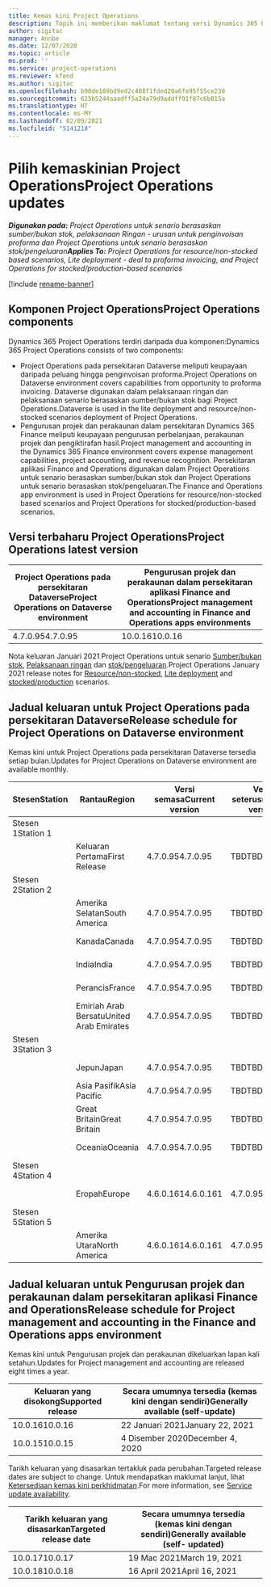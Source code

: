 ```yaml
---
title: Kemas kini Project Operations
description: Topik ini memberikan maklumat tentang versi Dynamics 365 Project Operations yang dikeluarkan.
author: sigitac
manager: Annbe
ms.date: 12/07/2020
ms.topic: article
ms.prod: ''
ms.service: project-operations
ms.reviewer: kfend
ms.author: sigitac
ms.openlocfilehash: b90de169bd9ed2c408f1fded20a6fe95f55ce230
ms.sourcegitcommit: 625b5244aaadff5a24a79d9addff91f87c6b015a
ms.translationtype: HT
ms.contentlocale: ms-MY
ms.lasthandoff: 02/09/2021
ms.locfileid: "5141218"
---
```

# <a name="project-operations-updates"></a><span data-ttu-id="3e7cd-103">Pilih kemaskinian Project Operations</span><span class="sxs-lookup"><span data-stu-id="3e7cd-103">Project Operations updates</span></span>

<span data-ttu-id="3e7cd-104">_**Digunakan pada:** Project Operations untuk senario berasaskan sumber/bukan stok, pelaksanaan Ringan - urusan untuk penginvoisan proforma dan Project Operations untuk senario berasaskan stok/pengeluaran_</span><span class="sxs-lookup"><span data-stu-id="3e7cd-104">_**Applies To:** Project Operations for resource/non-stocked based scenarios, Lite deployment - deal to proforma invoicing, and Project Operations for stocked/production-based scenarios_</span></span>

[!include [rename-banner](~/includes/cc-data-platform-banner.md)]

## <a name="project-operations-components"></a><span data-ttu-id="3e7cd-105">Komponen Project Operations</span><span class="sxs-lookup"><span data-stu-id="3e7cd-105">Project Operations components</span></span>

<span data-ttu-id="3e7cd-106">Dynamics 365 Project Operations terdiri daripada dua komponen:</span><span class="sxs-lookup"><span data-stu-id="3e7cd-106">Dynamics 365 Project Operations consists of two components:</span></span>

- <span data-ttu-id="3e7cd-107">Project Operations pada persekitaran Dataverse meliputi keupayaan daripada peluang hingga penginvoisan proforma.</span><span class="sxs-lookup"><span data-stu-id="3e7cd-107">Project Operations on Dataverse environment covers capabilities from opportunity to proforma invoicing.</span></span> <span data-ttu-id="3e7cd-108">Dataverse digunakan dalam pelaksanaan ringan dan pelaksanaan senario berasaskan sumber/bukan stok bagi Project Operations.</span><span class="sxs-lookup"><span data-stu-id="3e7cd-108">Dataverse is used in the lite deployment and resource/non-stocked scenarios deployment of Project Operations.</span></span>
- <span data-ttu-id="3e7cd-109">Pengurusan projek dan perakaunan dalam persekitaran Dynamics 365 Finance meliputi keupayaan pengurusan perbelanjaan, perakaunan projek dan pengiktirafan hasil.</span><span class="sxs-lookup"><span data-stu-id="3e7cd-109">Project management and accounting in the Dynamics 365 Finance environment covers expense management capabilities, project accounting, and revenue recognition.</span></span> <span data-ttu-id="3e7cd-110">Persekitaran aplikasi Finance and Operations digunakan dalam Project Operations untuk senario berasaskan sumber/bukan stok dan Project Operations untuk senario berasaskan stok/pengeluaran.</span><span class="sxs-lookup"><span data-stu-id="3e7cd-110">The Finance and Operations app environment is used in Project Operations for resource/non-stocked based scenarios and Project Operations for stocked/production-based scenarios.</span></span>

## <a name="project-operations-latest-version"></a><span data-ttu-id="3e7cd-111">Versi terbaharu Project Operations</span><span class="sxs-lookup"><span data-stu-id="3e7cd-111">Project Operations latest version</span></span>

| <span data-ttu-id="3e7cd-112">Project Operations pada persekitaran Dataverse</span><span class="sxs-lookup"><span data-stu-id="3e7cd-112">Project Operations on Dataverse environment</span></span> | <span data-ttu-id="3e7cd-113">Pengurusan projek dan perakaunan dalam persekitaran aplikasi Finance and Operations</span><span class="sxs-lookup"><span data-stu-id="3e7cd-113">Project management and accounting in Finance and Operations apps environments</span></span> |
| --- | --- |
| <span data-ttu-id="3e7cd-114">4.7.0.95</span><span class="sxs-lookup"><span data-stu-id="3e7cd-114">4.7.0.95</span></span> | <span data-ttu-id="3e7cd-115">10.0.16</span><span class="sxs-lookup"><span data-stu-id="3e7cd-115">10.0.16</span></span> |

<span data-ttu-id="3e7cd-116">Nota keluaran Januari 2021 Project Operations untuk senario [Sumber/bukan stok](whats-new-feb-2021-resource-based.md), [Pelaksanaan ringan](../pro/whats-new/whats-new-feb-2021-lite.md) dan [stok/pengeluaran](../prod-pma/whats-new/whats-new-jan-2021-stocked.md).</span><span class="sxs-lookup"><span data-stu-id="3e7cd-116">Project Operations January 2021 release notes for [Resource/non-stocked](whats-new-feb-2021-resource-based.md), [Lite deployment](../pro/whats-new/whats-new-feb-2021-lite.md) and [stocked/production](../prod-pma/whats-new/whats-new-jan-2021-stocked.md) scenarios.</span></span>

## <a name="release-schedule-for-project-operations-on-dataverse-environment"></a><span data-ttu-id="3e7cd-117">Jadual keluaran untuk Project Operations pada persekitaran Dataverse</span><span class="sxs-lookup"><span data-stu-id="3e7cd-117">Release schedule for Project Operations on Dataverse environment</span></span>

<span data-ttu-id="3e7cd-118">Kemas kini untuk Project Operations pada persekitaran Dataverse tersedia setiap bulan.</span><span class="sxs-lookup"><span data-stu-id="3e7cd-118">Updates for Project Operations on Dataverse environment are available monthly.</span></span> 

| <span data-ttu-id="3e7cd-119">Stesen</span><span class="sxs-lookup"><span data-stu-id="3e7cd-119">Station</span></span>   | <span data-ttu-id="3e7cd-120">Rantau</span><span class="sxs-lookup"><span data-stu-id="3e7cd-120">Region</span></span>        | <span data-ttu-id="3e7cd-121">Versi semasa</span><span class="sxs-lookup"><span data-stu-id="3e7cd-121">Current version</span></span> | <span data-ttu-id="3e7cd-122">Versi seterusnya</span><span class="sxs-lookup"><span data-stu-id="3e7cd-122">Next version</span></span> | <span data-ttu-id="3e7cd-123">secara umumnya tersedia</span><span class="sxs-lookup"><span data-stu-id="3e7cd-123">Generally available</span></span> |
|-----------|---------------|-----------------|--------------|---------------------|
| <span data-ttu-id="3e7cd-124">Stesen 1</span><span class="sxs-lookup"><span data-stu-id="3e7cd-124">Station 1</span></span> |   &nbsp;      |    &nbsp;       | &nbsp;       |      &nbsp;         |
|   &nbsp;  | <span data-ttu-id="3e7cd-125">Keluaran Pertama</span><span class="sxs-lookup"><span data-stu-id="3e7cd-125">First Release</span></span> |  <span data-ttu-id="3e7cd-126">4.7.0.95</span><span class="sxs-lookup"><span data-stu-id="3e7cd-126">4.7.0.95</span></span>       | <span data-ttu-id="3e7cd-127">TBD</span><span class="sxs-lookup"><span data-stu-id="3e7cd-127">TBD</span></span>     | <span data-ttu-id="3e7cd-128">19 Feb. 2021</span><span class="sxs-lookup"><span data-stu-id="3e7cd-128">19-Feb-21</span></span>           |
| <span data-ttu-id="3e7cd-129">Stesen 2</span><span class="sxs-lookup"><span data-stu-id="3e7cd-129">Station 2</span></span> |   &nbsp;      |    &nbsp;       | &nbsp;       |      &nbsp;         |
|   &nbsp;  | <span data-ttu-id="3e7cd-130">Amerika Selatan</span><span class="sxs-lookup"><span data-stu-id="3e7cd-130">South America</span></span> |  <span data-ttu-id="3e7cd-131">4.7.0.95</span><span class="sxs-lookup"><span data-stu-id="3e7cd-131">4.7.0.95</span></span>       | <span data-ttu-id="3e7cd-132">TBD</span><span class="sxs-lookup"><span data-stu-id="3e7cd-132">TBD</span></span>     | <span data-ttu-id="3e7cd-133">19 Feb. 2021</span><span class="sxs-lookup"><span data-stu-id="3e7cd-133">19-Feb-21</span></span>           |
|    &nbsp; | <span data-ttu-id="3e7cd-134">Kanada</span><span class="sxs-lookup"><span data-stu-id="3e7cd-134">Canada</span></span>        |  <span data-ttu-id="3e7cd-135">4.7.0.95</span><span class="sxs-lookup"><span data-stu-id="3e7cd-135">4.7.0.95</span></span>       | <span data-ttu-id="3e7cd-136">TBD</span><span class="sxs-lookup"><span data-stu-id="3e7cd-136">TBD</span></span>     | <span data-ttu-id="3e7cd-137">19 Feb. 2021</span><span class="sxs-lookup"><span data-stu-id="3e7cd-137">19-Feb-21</span></span>           |
|   &nbsp;  | <span data-ttu-id="3e7cd-138">India</span><span class="sxs-lookup"><span data-stu-id="3e7cd-138">India</span></span>         |  <span data-ttu-id="3e7cd-139">4.7.0.95</span><span class="sxs-lookup"><span data-stu-id="3e7cd-139">4.7.0.95</span></span>       | <span data-ttu-id="3e7cd-140">TBD</span><span class="sxs-lookup"><span data-stu-id="3e7cd-140">TBD</span></span>     | <span data-ttu-id="3e7cd-141">19 Feb. 2021</span><span class="sxs-lookup"><span data-stu-id="3e7cd-141">19-Feb-21</span></span>           |
|   &nbsp;  | <span data-ttu-id="3e7cd-142">Perancis</span><span class="sxs-lookup"><span data-stu-id="3e7cd-142">France</span></span>         |  <span data-ttu-id="3e7cd-143">4.7.0.95</span><span class="sxs-lookup"><span data-stu-id="3e7cd-143">4.7.0.95</span></span>       | <span data-ttu-id="3e7cd-144">TBD</span><span class="sxs-lookup"><span data-stu-id="3e7cd-144">TBD</span></span>     | <span data-ttu-id="3e7cd-145">19 Feb. 2021</span><span class="sxs-lookup"><span data-stu-id="3e7cd-145">19-Feb-21</span></span>           |
|   &nbsp;  | <span data-ttu-id="3e7cd-146">Emiriah Arab Bersatu</span><span class="sxs-lookup"><span data-stu-id="3e7cd-146">United Arab Emirates</span></span>         |  <span data-ttu-id="3e7cd-147">4.7.0.95</span><span class="sxs-lookup"><span data-stu-id="3e7cd-147">4.7.0.95</span></span>       | <span data-ttu-id="3e7cd-148">TBD</span><span class="sxs-lookup"><span data-stu-id="3e7cd-148">TBD</span></span>     | <span data-ttu-id="3e7cd-149">19 Feb. 2021</span><span class="sxs-lookup"><span data-stu-id="3e7cd-149">19-Feb-21</span></span>           |
| <span data-ttu-id="3e7cd-150">Stesen 3</span><span class="sxs-lookup"><span data-stu-id="3e7cd-150">Station 3</span></span>  |      &nbsp;   |     &nbsp;      |     &nbsp;   |      &nbsp;         |
|   &nbsp;  | <span data-ttu-id="3e7cd-151">Jepun</span><span class="sxs-lookup"><span data-stu-id="3e7cd-151">Japan</span></span>         |  <span data-ttu-id="3e7cd-152">4.7.0.95</span><span class="sxs-lookup"><span data-stu-id="3e7cd-152">4.7.0.95</span></span>       | <span data-ttu-id="3e7cd-153">TBD</span><span class="sxs-lookup"><span data-stu-id="3e7cd-153">TBD</span></span>     | <span data-ttu-id="3e7cd-154">26 Feb. 2021</span><span class="sxs-lookup"><span data-stu-id="3e7cd-154">26-Feb-21</span></span>           |
|   &nbsp;  | <span data-ttu-id="3e7cd-155">Asia Pasifik</span><span class="sxs-lookup"><span data-stu-id="3e7cd-155">Asia Pacific</span></span>  |  <span data-ttu-id="3e7cd-156">4.7.0.95</span><span class="sxs-lookup"><span data-stu-id="3e7cd-156">4.7.0.95</span></span>       | <span data-ttu-id="3e7cd-157">TBD</span><span class="sxs-lookup"><span data-stu-id="3e7cd-157">TBD</span></span>     | <span data-ttu-id="3e7cd-158">26 Feb. 2021</span><span class="sxs-lookup"><span data-stu-id="3e7cd-158">26-Feb-21</span></span>           |
|   &nbsp;  | <span data-ttu-id="3e7cd-159">Great Britain</span><span class="sxs-lookup"><span data-stu-id="3e7cd-159">Great Britain</span></span> |  <span data-ttu-id="3e7cd-160">4.7.0.95</span><span class="sxs-lookup"><span data-stu-id="3e7cd-160">4.7.0.95</span></span>       | <span data-ttu-id="3e7cd-161">TBD</span><span class="sxs-lookup"><span data-stu-id="3e7cd-161">TBD</span></span>     | <span data-ttu-id="3e7cd-162">26 Feb. 2021</span><span class="sxs-lookup"><span data-stu-id="3e7cd-162">26-Feb-21</span></span>           |
|   &nbsp;  | <span data-ttu-id="3e7cd-163">Oceania</span><span class="sxs-lookup"><span data-stu-id="3e7cd-163">Oceania</span></span>       |  <span data-ttu-id="3e7cd-164">4.7.0.95</span><span class="sxs-lookup"><span data-stu-id="3e7cd-164">4.7.0.95</span></span>       | <span data-ttu-id="3e7cd-165">TBD</span><span class="sxs-lookup"><span data-stu-id="3e7cd-165">TBD</span></span>     | <span data-ttu-id="3e7cd-166">26 Feb. 2021</span><span class="sxs-lookup"><span data-stu-id="3e7cd-166">26-Feb-21</span></span>           |
| <span data-ttu-id="3e7cd-167">Stesen 4</span><span class="sxs-lookup"><span data-stu-id="3e7cd-167">Station 4</span></span> |     &nbsp;    |     &nbsp;      |     &nbsp;   |      &nbsp;         |
|   &nbsp;  | <span data-ttu-id="3e7cd-168">Eropah</span><span class="sxs-lookup"><span data-stu-id="3e7cd-168">Europe</span></span>        |  <span data-ttu-id="3e7cd-169">4.6.0.161</span><span class="sxs-lookup"><span data-stu-id="3e7cd-169">4.6.0.161</span></span>       | <span data-ttu-id="3e7cd-170">4.7.0.95</span><span class="sxs-lookup"><span data-stu-id="3e7cd-170">4.7.0.95</span></span>     | <span data-ttu-id="3e7cd-171">12 Feb. 2021</span><span class="sxs-lookup"><span data-stu-id="3e7cd-171">12-Feb-21</span></span>           |
| <span data-ttu-id="3e7cd-172">Stesen 5</span><span class="sxs-lookup"><span data-stu-id="3e7cd-172">Station 5</span></span> |     &nbsp;    |     &nbsp;      |     &nbsp;   |      &nbsp;         |
|   &nbsp;  | <span data-ttu-id="3e7cd-173">Amerika Utara</span><span class="sxs-lookup"><span data-stu-id="3e7cd-173">North America</span></span> |  <span data-ttu-id="3e7cd-174">4.6.0.161</span><span class="sxs-lookup"><span data-stu-id="3e7cd-174">4.6.0.161</span></span>       | <span data-ttu-id="3e7cd-175">4.7.0.95</span><span class="sxs-lookup"><span data-stu-id="3e7cd-175">4.7.0.95</span></span>     | <span data-ttu-id="3e7cd-176">19 Feb. 2021</span><span class="sxs-lookup"><span data-stu-id="3e7cd-176">19-Feb-21</span></span>           |

## <a name="release-schedule-for-project-management-and-accounting-in-the-finance-and-operations-apps-environment"></a><span data-ttu-id="3e7cd-177">Jadual keluaran untuk Pengurusan projek dan perakaunan dalam persekitaran aplikasi Finance and Operations</span><span class="sxs-lookup"><span data-stu-id="3e7cd-177">Release schedule for Project management and accounting in the Finance and Operations apps environment</span></span>

<span data-ttu-id="3e7cd-178">Kemas kini untuk Pengurusan projek dan perakaunan dikeluarkan lapan kali setahun.</span><span class="sxs-lookup"><span data-stu-id="3e7cd-178">Updates for Project management and accounting are released eight times a year.</span></span>

| <span data-ttu-id="3e7cd-179">Keluaran yang disokong</span><span class="sxs-lookup"><span data-stu-id="3e7cd-179">Supported release</span></span> | <span data-ttu-id="3e7cd-180">Secara umumnya tersedia (kemas kini dengan sendiri)</span><span class="sxs-lookup"><span data-stu-id="3e7cd-180">Generally available (self-update)</span></span> |
| --- | --- |
| <span data-ttu-id="3e7cd-181">10.0.16</span><span class="sxs-lookup"><span data-stu-id="3e7cd-181">10.0.16</span></span> | <span data-ttu-id="3e7cd-182">22 Januari 2021</span><span class="sxs-lookup"><span data-stu-id="3e7cd-182">January 22, 2021</span></span> |
| <span data-ttu-id="3e7cd-183">10.0.15</span><span class="sxs-lookup"><span data-stu-id="3e7cd-183">10.0.15</span></span> | <span data-ttu-id="3e7cd-184">4 Disember 2020</span><span class="sxs-lookup"><span data-stu-id="3e7cd-184">December 4, 2020</span></span> |


<span data-ttu-id="3e7cd-185">Tarikh keluaran yang disasarkan tertakluk pada perubahan.</span><span class="sxs-lookup"><span data-stu-id="3e7cd-185">Targeted release dates are subject to change.</span></span> <span data-ttu-id="3e7cd-186">Untuk mendapatkan maklumat lanjut, lihat [Ketersediaan kemas kini perkhidmatan](https://docs.microsoft.com/dynamics365/fin-ops-core/fin-ops/get-started/public-preview-releases?toc=/dynamics365/finance/toc.json).</span><span class="sxs-lookup"><span data-stu-id="3e7cd-186">For more information, see [Service update availability](https://docs.microsoft.com/dynamics365/fin-ops-core/fin-ops/get-started/public-preview-releases?toc=/dynamics365/finance/toc.json).</span></span>

| <span data-ttu-id="3e7cd-187">Tarikh keluaran yang disasarkan</span><span class="sxs-lookup"><span data-stu-id="3e7cd-187">Targeted release date</span></span> | <span data-ttu-id="3e7cd-188">Secara umumnya tersedia (kemas kini dengan sendiri)</span><span class="sxs-lookup"><span data-stu-id="3e7cd-188">Generally available (self- updated)</span></span> |
| --- | --- |
| <span data-ttu-id="3e7cd-189">10.0.17</span><span class="sxs-lookup"><span data-stu-id="3e7cd-189">10.0.17</span></span> | <span data-ttu-id="3e7cd-190">19 Mac 2021</span><span class="sxs-lookup"><span data-stu-id="3e7cd-190">March 19, 2021</span></span> |
| <span data-ttu-id="3e7cd-191">10.0.18</span><span class="sxs-lookup"><span data-stu-id="3e7cd-191">10.0.18</span></span> | <span data-ttu-id="3e7cd-192">16 April 2021</span><span class="sxs-lookup"><span data-stu-id="3e7cd-192">April 16, 2021</span></span> |
